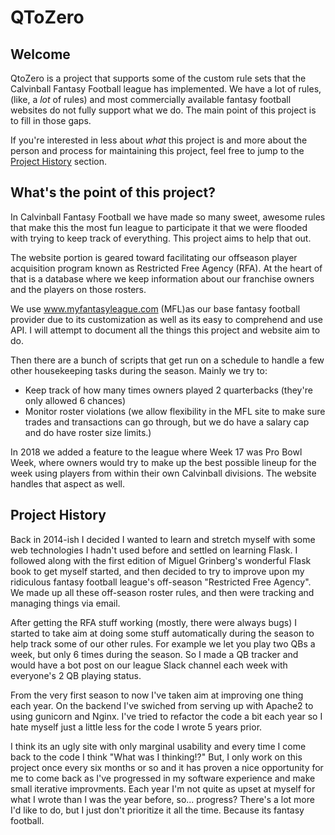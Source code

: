 # QToZero

## Welcome

QtoZero is a project that supports some of the custom rule sets that the Calvinball Fantasy Football league has implemented. We have a lot of rules, (like, a _lot_ of rules) and most commercially available fantasy football websites do not fully support what we do. The main point of this project is to fill in those gaps.

If you're interested in less about _what_ this project is and more about the person and process for maintaining this project, feel free to jump to the [Project History](#history) section.

## What's the point of this project?

In Calvinball Fantasy Football we have made so many sweet, awesome rules that make this the most fun league to participate it that we were flooded with trying to keep track of everything. This project aims to help that out.

The website portion is geared toward facilitating our offseason player acquisition program known as Restricted Free Agency (RFA). At the heart of that is a database where we keep information about our franchise owners and the players on those rosters.

We use www.myfantasyleague.com (MFL)as our base fantasy football provider due to its customization as well as its easy to comprehend and use API. I will attempt to document all the things this project and website aim to do.

Then there are a bunch of scripts that get run on a schedule to handle a few other housekeeping tasks during the season. Mainly we try to:

- Keep track of how many times owners played 2 quarterbacks (they're only allowed 6 chances)
- Monitor roster violations (we allow flexibility in the MFL site to make sure trades and transactions can go through, but we do have a salary cap and do have roster size limits.)

In 2018 we added a feature to the league where Week 17 was Pro Bowl Week, where owners would try to make up the best possible lineup for the week using players from within their own Calvinball divisions. The website handles that aspect as well.

## <a name="history"></a>Project History

Back in 2014-ish I decided I wanted to learn and stretch myself with some web technologies I hadn't used before and settled on learning Flask. I followed along with the first edition of Miguel Grinberg's wonderful Flask book to get myself started, and then decided to try to improve upon my ridiculous fantasy football league's off-season "Restricted Free Agency". We made up all these off-season roster rules, and then were tracking and managing things via email.

After getting the RFA stuff working (mostly, there were always bugs) I started to take aim at doing some stuff automatically during the season to help track some of our other rules. For example we let you play two QBs a week, but only 6 times during the season. So I made a QB tracker and would have a bot post on our league Slack channel each week with everyone's 2 QB playing status.

From the very first season to now I've taken aim at improving one thing each year. On the backend I've swiched from serving up with Apache2 to using gunicorn and Nginx. I've tried to refactor the code a bit each year so I hate myself just a little less for the code I wrote 5 years prior.

I think its an ugly site with only marginal usability and every time I come back to the code I think "What was I thinking!?" But, I only work on this project once every six months or so and it has proven a nice opportunity for me to come back as I've progressed in my software experience and make small iterative improvments. Each year I'm not quite as upset at myself for what I wrote than I was the year before, so... progress? There's a lot more I'd like to do, but I just don't prioritize it all the time. Because its fantasy football.
